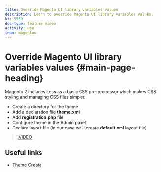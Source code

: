 ```yaml
---
title: Override Magento UI library variables values
description: Learn to override Magento UI library variables values.
kt: 5569
doc-type: feature video
activity: use
team: magentou
---
```


# Override Magento UI library variables values {#main-page-heading}

Magento 2 includes Less as a basic CSS pre-processor which makes CSS styling and managing CSS files simpler.

* Create a directory for the theme
* Add a declaration file **theme.xml**
* Add **registration.php** file
* Configure theme in the Admin panel
* Declare layout file (in our case we’ll create **default.xml** layout file)

>[!VIDEO](https://video.tv.adobe.com/v/35757?quality=12&learn=on)

## Useful links

* [Theme Create](https://devdocs.magento.com/guides/v2.4/frontend-dev-guide/themes/theme-create.html)